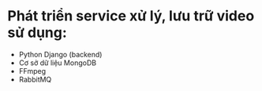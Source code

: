# Phát triển service xử lý, lưu trữ video sử dụng:
- Python Django (backend)
- Cơ sở dữ liệu MongoDB
- FFmpeg
- RabbitMQ
